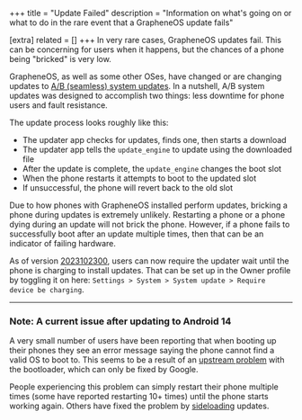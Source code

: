 +++
title = "Update Failed"
description = "Information on what's going on or what to do in the rare event that a GrapheneOS update fails"

[extra]
related = []
+++
In very rare cases, GrapheneOS updates fail. This can be concerning for users when it happens, but the chances of a phone being "bricked" is very low.

GrapheneOS, as well as some other OSes, have changed or are changing updates to [A/B (seamless) system updates](https://source.android.com/docs/core/ota/ab). In a nutshell, A/B system updates was designed to accomplish two things: less downtime for phone users and fault resistance.

The update process looks roughly like this:
- The updater app checks for updates, finds one, then starts a download
- The updater app tells the `update_engine` to update using the downloaded file
- After the update is complete, the `update_engine` changes the boot slot
- When the phone restarts it attempts to boot to the updated slot
- If unsuccessful, the phone will revert back to the old slot

Due to how phones with GrapheneOS installed perform updates, bricking a phone during updates is extremely unlikely. Restarting a phone or a phone dying during an update will not brick the phone. However, if a phone fails to successfully boot after an update multiple times, then that can be an indicator of failing hardware.

As of version [2023102300](https://grapheneos.org/releases#2023102300), users can now require the updater wait until the phone is charging to install updates. That can be set up in the Owner profile by toggling it on here: `Settings > System > System update > Require device be charging`.

---

### Note: A current issue after updating to Android 14

A very small number of users have been reporting that when booting up their phones they see an error message saying the phone cannot find a valid OS to boot to. This seems to be a result of an [upstream problem](https://issuetracker.google.com/issues/277984765) with the bootloader, which can only be fixed by Google.

People experiencing this problem can simply restart their phone multiple times (some have reported restarting 10+ times) until the phone starts working again. Others have fixed the problem by [sideloading](https://grapheneos.org/usage#updates-sideloading) updates.